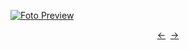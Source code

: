 [![Foto Preview](preview/n297.avif)](https://20essentials.github.io/project-000-297)

<div align="center" style="display: flex; justify-content: center;">
  <a  href="https://github.com/20essentials/project-000-296" target="_blank">&#8592;</a>
  &nbsp;&nbsp;
  <a  href="https://github.com/20essentials/project-000-298" target="_blank">&#8594;</a>
</div>
